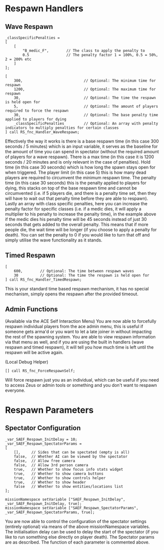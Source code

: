 # Respawn Handlers
## Wave Respawn
```
_classSpecificPenalties =
[
	[
		"B_medic_F",		// The class to apply the penalty to
		0.5					// The penalty factor 1 = 100%, 0.5 = 50%, 2 = 200% etc
	]
];

[
	300,							// Optional: The minimum time for respawn
	1200,							// Optional: The maximum time for respawn
	30,								// Optional: The time the respawn is held open for
	5,								// Optional: The amount of players required to force the respawn
	30,								// Optional: The base penalty time applied to players for dying
	_classSpecificPenalties			// Optional: An array with penalty indicators to multiply penalties for certain classes
] call RS_fnc_Handler_WaveRespawn;
```

Effectively the way it works is there is a base respawn time (in this case 300 seconds / 5 minutes) which is an input variable, it serves as the baseline for the amount of time you can spend in spectator (without the required amount of players for a wave respawn). There is a max time (in this case it is 1200 seconds / 20 minutes and is only relevant in the case of penalties). Hold time (in this case 30 seconds) which is how long the spawn stays open for when triggered. The player limit (in this case 5) this is how many dead players are required to circumvent the minimum respawn time. The penalty time (in this case 30 seconds) this is the penalty applied to players for dying, this stacks on top of the base respawn time and cannot be circumvented (i.e. if 5 players die, and there is a penalty time set, then they will have to wait out that penalty time before they are able to respawn). Lastly an array with class specific penalties, here you can increase the penalty factor for specific classes (i.e. if a medic dies, it will apply a multiplier to his penalty to increase the penalty time), in the example above if the medic dies his penalty time will be 45 seconds instead of just 30 seconds that gets added to the overall penalty. This means that if more people die, the wait time will be longer (if you choose to apply a penalty for death). You can set the penalty to 0 if you would like to turn that off and simply utilise the wave functionality as it stands.

## Timed Respawn
```
[
	600,		// Optional: The time between respawn waves
	30			// Optional: The time the respawn is held open for
] call RS_fnc_Handler_TimedRespawn;
```

This is your standard time based respawn mechanism, it has no special mechanism, simply opens the respawn after the provided timeout.

## Admin Functions 
(Available via the ACE Self Interaction Menu)
You are now able to forcefully respawn individual players from the ace admin menu, this is useful if someone gets arma'd or you want to let a late joiner in without impacting the rest of the spawning system.
You are able to view respawn information via that menu as well, and if you are using the built in handlers (wave respawn and timed respawn), it will tell you how much time is left until the respawn will be active again.

(Local Debug Helper)
```
[] call RS_fnc_ForceRespawnSelf;
```
Will force respawn just you as an individual, which can be useful if you need to access Zeus or admin tools or something and you don't want to respawn everyone.

# Respawn Parameters
## Spectator Configuration
```
_var_SAEF_Respawn_InitDelay = 10;
_var_SAEF_Respawn_SpectatorParams = 
[
	[], 	// Sides that can be spectated (empty is all)
	false,	// Whether AI can be viewed by the spectator
	false,	// Allow free camera
	false,	// Allow 3rd person camera
	true,	// Whether to show focus info stats widget
	true,	// Whether to show camera buttons
	true, 	// Whether to show controls helper
	true,	// Whether to show header
	false	// Whether to show entities/locations list
];

missionNamespace setVariable ["SAEF_Respawn_InitDelay", _var_SAEF_Respawn_InitDelay, true];
missionNamespace setVariable ["SAEF_Respawn_SpectatorParams", _var_SAEF_Respawn_SpectatorParams, true];
```

You are now able to control the configuration of the spectator settings (entirely optional) via means of the above missionNamespace variables. The initialisation delay can be used to delay the start of the spectator (if you like to run something else directly on player death). The Spectator params are as described. The function of each parameter is commented above.
